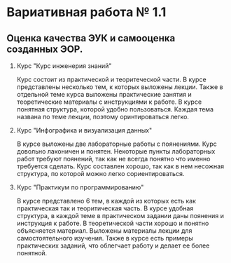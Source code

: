# Вариативная работа № 1.1

## Оценка качества ЭУК и самооценка созданных ЭОР.

1. Курс "Курс инженерия знаний"

   Курс состоит из практической и теоритеческой части. В курсе представлены несколько тем, к которых выложены лекции. Также в отдельной теме курса выложены практические занятия и теоретические
   материалы с инструкциями к работе. В курсе понятная структура, которой удобно пользоваться. Каждая тема названа по теме лекции, поэтому оринтироваться легко.

2. Курс "Инфографика и визуализация данных"

   В курсе выложены две лабораторные работы с поянениями. Курс довольно лаконичен и понятен. Некоторые пункты лабораторных работ требуют поянений, так как не всегда понятно что именно требуется сделать.
   Курс составлен хорошо, так как в нем несожная структура, по которой можно легко сориентироваться. 

3. Курс "Практикум по программированию"

   В курсе представлено 6 тем, в каждой из которых есть как практическая так и теоритическая часть. В курсе удобная структура, в каждой теме в практическом задании даны поянения и инструкция к работе.
   В теоретической части хорошо и понятно объясняется материал. Выложены материалы лекции для самостоятельного изучения. Также в курсе есть примеры практических заданий, что облегчает работу и делает ее более понятной. 

